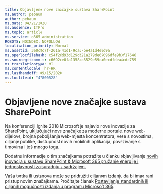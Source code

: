 ```yaml
---
title: Objavljene nove značajke sustava SharePoint
ms.author: pebaum
author: pebaum
ms.date: 04/21/2020
ms.audience: ITPro
ms.topic: article
ms.service: o365-administration
ROBOTS: NOINDEX, NOFOLLOW
localization_priority: Normal
ms.assetid: 3e0c8c7f-261a-41d1-9ca3-be4a1d4ebd9a
ms.openlocfilehash: c54f2dd93d129db21a279de65096dfe9b3f17646
ms.sourcegitcommit: c6692ce0fa1358ec3529e59ca0ecdfdea4cdc759
ms.translationtype: MT
ms.contentlocale: hr-HR
ms.lasthandoff: 09/15/2020
ms.locfileid: "47800528"
---
```

# <a name="sharepoint-new-features-announced"></a>Objavljene nove značajke sustava SharePoint

Na konferenciji Ignite 2018 Microsoft je najavio nove inovacije za SharePoint, uključujući nove značajke za moderne portale, nove web-dijelove, brojna poboljšanja web-mjesta koncentratora, veze s novostima, ciljanje publike, dostupnost novih mobilnih aplikacija, povezivanje s timovima i još mnogo toga...
  
Dodatne informacije o tim značajkama potražite u članku objavljivanje [novih inovacija u sustavu SharePoint &amp; Microsoft 365 pružanje energije i jednostavnosti za suradnju s sadržajem.](https://go.microsoft.com/fwlink/?linkid=2026502)
  
Vaša tvrtka ili ustanova može se pridružiti ciljanom izdanju da bi imao rani pristup novim značajkama. Pročitajte članak [Postavljanje standardnih ili ciljanih mogućnosti izdanja u programu Microsoft 365](https://docs.microsoft.com/microsoft-365/admin/manage/release-options-in-office-365).
